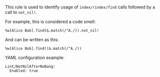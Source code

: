 This rule is used to identify usage of `index/rindex/find` calls
followed by a call to `not_nil!`.

For example, this is considered a code smell:

```
%w[Alice Bob].find(&.match(/^A./)).not_nil!
```

And can be written as this:

```
%w[Alice Bob].find!(&.match(/^A./))
```

YAML configuration example:

```
Lint/NotNilAfterNoBang:
  Enabled: true
```
